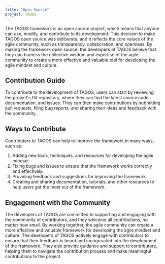 ```yaml
---
title: "Open Source"
project: TAGOS
---
```


The TAGOS framework is an open source project, which means that anyone can use, modify, and contribute to its development. This decision to make TAGOS open source was deliberate, and it reflects the core values of the agile community, such as transparency, collaboration, and openness. By making the framework open source, the developers of TAGOS believe that they can harness the collective wisdom and expertise of the agile community to create a more effective and valuable tool for developing the agile mindset and culture.

## Contribution Guide

To contribute to the development of TAGOS, users can start by reviewing the project's Git repository, where they can find the latest source code, documentation, and issues. They can then make contributions by submitting pull requests, filing bug reports, and sharing their ideas and feedback with the community.

## Ways to Contribute

Contributors to TAGOS can help to improve the framework in many ways, such as:

1. Adding new tools, techniques, and resources for developing the agile mindset.
2. Fixing bugs and issues to ensure that the framework works correctly and effectively.
3. Providing feedback and suggestions for improving the framework.
4. Creating and sharing documentation, tutorials, and other resources to help users get the most out of the framework.

## Engagement with the Community

The developers of TAGOS are committed to supporting and engaging with the community of contributors, and they welcome all contributions, no matter how small. By working together, the agile community can create a more effective and valuable framework for developing the agile mindset and culture. The developers of TAGOS actively engage with contributors to ensure that their feedback is heard and incorporated into the development of the framework. They also provide guidance and support to contributors, helping them to navigate the contribution process and make meaningful contributions to the project.

